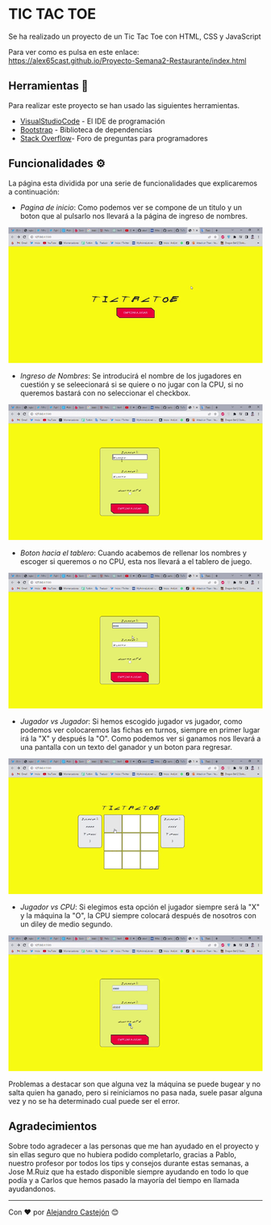 # TIC TAC TOE

Se ha realizado un proyecto de un Tic Tac Toe con HTML, CSS y JavaScript

Para ver como es pulsa en este enlace: https://alex65cast.github.io/Proyecto-Semana2-Restaurante/index.html

## Herramientas 🚀

Para realizar este proyecto se han usado las siguientes herramientas.

* [VisualStudioCode](https://code.visualstudio.com/) - El IDE de programación 
* [Bootstrap](https://getbootstrap.com/) - Biblioteca de dependencias
* [Stack Overflow](https://stackoverflow.com/)- Foro de preguntas para programadores

## Funcionalidades ⚙️

La página esta dividida por una serie de funcionalidades que explicaremos a continuación:

* _Pagina de inicio_: Como podemos ver se compone de un titulo y un boton que al pulsarlo nos llevará a la página de ingreso de nombres.

![ejemplo1](/assets/video1%20inicio.gif)

* _Ingreso de Nombres_: Se introducirá el nombre de los jugadores en cuestión y se seleecionará si se quiere o no jugar con la CPU, si no queremos bastará con no seleccionar el checkbox.

![ejemplo2](/assets/video%202%20nombres.gif)

* _Boton hacia el tablero_: Cuando acabemos de rellenar los nombres y escoger si queremos o no CPU, esta nos llevará a el tablero de juego.

![ejemplo3](/assets/Video%203%20al%203enraya.gif)

* _Jugador vs Jugador_: Si hemos escogido jugador vs jugador, como podemos ver colocaremos las fichas en turnos, siempre en primer lugar irá la "X" y después la "O". Como podemos ver si ganamos nos llevará a una pantalla con un texto del ganador y un boton para regresar.

![ejemplo4](/assets/Video%204%20ganar%20jugador.gif)

* _Jugador vs CPU_: Si elegimos esta opción el jugador siempre será la "X" y la máquina la "O", la CPU siempre colocará después de nosotros con un diley de medio segundo.

![ejemplo5](/assets/video%205%20cpu%20win.gif)

Problemas a destacar son que alguna vez la máquina se puede bugear y no salta quien ha ganado, pero si reiniciamos no pasa nada, suele pasar alguna vez y no se ha determinado cual puede ser el error.

## Agradecimientos

Sobre todo agradecer a las personas que me han ayudado en el proyecto y sin ellas seguro que no hubiera podido completarlo, gracias a Pablo, nuestro profesor por todos los tips y consejos durante estas semanas, a Jose M.Ruiz que ha estado disponible siempre ayudando en todo lo que podía y a Carlos que hemos pasado la mayoría del tiempo en llamada ayudandonos.

---
Con ❤️ por [Alejandro Castejón](https://github.com/alex65cast) 😊